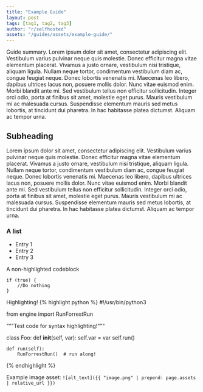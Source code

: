 ```yaml
---
title: "Example Guide"
layout: post
tags: [tag1, tag2, tag3]
author: "r/selfhosted"
assets: "/guides/assets/example-guide/"
---
```

Guide summary. Lorem ipsum dolor sit amet, consectetur adipiscing elit. Vestibulum varius pulvinar neque quis molestie. Donec efficitur magna vitae elementum placerat. Vivamus a justo ornare, vestibulum nisi tristique, aliquam ligula. Nullam neque tortor, condimentum vestibulum diam ac, congue feugiat neque. Donec lobortis venenatis mi. Maecenas leo libero, dapibus ultrices lacus non, posuere mollis dolor. Nunc vitae euismod enim. Morbi blandit ante mi. Sed vestibulum tellus non efficitur sollicitudin. Integer orci odio, porta at finibus sit amet, molestie eget purus. Mauris vestibulum mi ac malesuada cursus. Suspendisse elementum mauris sed metus lobortis, at tincidunt dui pharetra. In hac habitasse platea dictumst. Aliquam ac tempor urna.

## Subheading

Lorem ipsum dolor sit amet, consectetur adipiscing elit. Vestibulum varius pulvinar neque quis molestie. Donec efficitur magna vitae elementum placerat. Vivamus a justo ornare, vestibulum nisi tristique, aliquam ligula. Nullam neque tortor, condimentum vestibulum diam ac, congue feugiat neque. Donec lobortis venenatis mi. Maecenas leo libero, dapibus ultrices lacus non, posuere mollis dolor. Nunc vitae euismod enim. Morbi blandit ante mi. Sed vestibulum tellus non efficitur sollicitudin. Integer orci odio, porta at finibus sit amet, molestie eget purus. Mauris vestibulum mi ac malesuada cursus. Suspendisse elementum mauris sed metus lobortis, at tincidunt dui pharetra. In hac habitasse platea dictumst. Aliquam ac tempor urna.

### A list
* Entry 1
* Entry 2
* Entry 3

A non-highlighted codeblock
```
if (true) {
	//Do nothing
}
```

Highlighting!
{% highlight python %}
#!/usr/bin/python3

from engine import RunForrestRun

"""Test code for syntax highlighting!"""

class Foo:
	def __init__(self, var):
		self.var = var
		self.run()

	def run(self):
		RunForrestRun()  # run along!
{% endhighlight %}

Example image asset:
`![alt_text]({{ "image.png" | prepend: page.assets | relative_url }})`